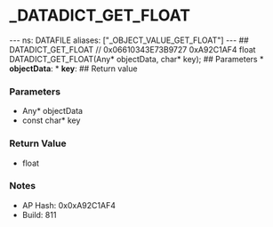 # _DATADICT_GET_FLOAT

--- ns: DATAFILE aliases: ["_OBJECT_VALUE_GET_FLOAT"] --- ## DATADICT_GET_FLOAT  // 0x06610343E73B9727 0xA92C1AF4 float DATADICT_GET_FLOAT(Any* objectData, char* key);   ## Parameters * **objectData**: * **key**:  ## Return value

### Parameters
* Any* objectData
* const char* key

### Return Value
* float

### Notes
* AP Hash: 0x0xA92C1AF4
* Build: 811


